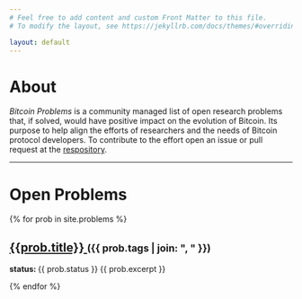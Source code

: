 ```yaml
---
# Feel free to add content and custom Front Matter to this file.
# To modify the layout, see https://jekyllrb.com/docs/themes/#overriding-theme-defaults

layout: default
---
```


# About

*Bitcoin Problems* is a community managed list of open research problems that, if solved, would have positive impact on the evolution of Bitcoin.
Its purpose to help align the efforts of researchers and the needs of Bitcoin protocol developers.
To contribute to the effort open an issue or pull request at the [respository](https://github.com/bitcoin-problems/bitcoin-problems.github.io).

----
# Open Problems

{% for prob in site.problems %}
<h2>
<a href="{{ prob.url }}"> {{prob.title}} </a>  <small>({{ prob.tags | join: ", " }})</small>
</h2>
<b>status: </b> {{ prob.status }}
{{ prob.excerpt }}

{% endfor %}


[Lightning Network]: https://en.wikipedia.org/wiki/Lightning_Network
